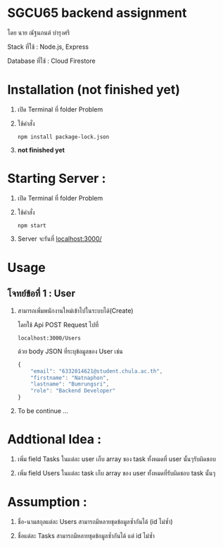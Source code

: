 # SGCU65 backend assignment

โดย นาย ณัฐนภนต์ บำรุงศรี

Stack ที่ใช้ : Node.js, Express

Database ที่ใช้ : Cloud Firestore

# Installation **(not finished yet)**

1. เปิด Terminal ที่ folder Problem

2. ใช้คำสั่ง
    ```
    npm install package-lock.json
    ```

3. **not finished yet**

# Starting Server :

1. เปิด Terminal ที่ folder Problem

2. ใช้คำสั่ง
    ```
    npm start
    ```

3. Server จะรันที่ [localhost:3000/](localhost:3000/)

# Usage

## โจทย์ข้อที่ 1 : **User**

1. สามารถเพิ่มพนักงานใหม่เข้าไปในระบบได้(Create)
    
    โดยใช้ Api POST Request ไปที่
    ```
    localhost:3000/Users
    ```
    ด้วย body JSON ที่ระบุข้อมูลของ User เช่น
    ```js
    {
        "email": "6332014621@student.chula.ac.th",
        "firstname": "Natnaphon",
        "lastname": "Bumrungsri",
        "role": "Backend Developer"
    }
    ```
2. To be continue ...

# Addtional Idea : 
1. เพิ่ม field Tasks ในแต่ละ user เก็บ array ของ task ทั้งหมดที่ user นั้นๆรับผิดชอบ
    
2. เพิ่ม field Users ในแต่ละ task เก็บ array ของ user ทั้งหมดที่รับผิดชอบ task นั้นๆ

# Assumption : 
1. ชื่อ-นามสกุลแต่ละ Users สามารถมีหลายชุดข้อมูลซ้ำกันได้ (id ไม่ซ้ำ)

2. ชื่อแต่ละ Tasks สามารถมีหลายชุดข้อมูลซ้ำกันได้ แต่ id ไม่ซ้ำ





